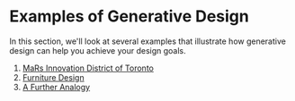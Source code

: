 # Examples of Generative Design

In this section, we'll look at several examples that illustrate how generative design can help you achieve your design goals.

1. [MaRs Innovation District of Toronto](01-02-04-01_mars-innovation-district-of-toronto.md)
2. [Furniture Design](01-02-04-02_furniture-design.md)
3. [A Further Analogy](01-02-04-03_a-further-analogy.md)

